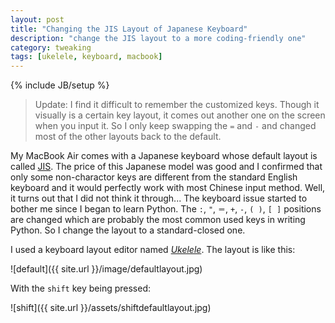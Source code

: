 ```yaml
---
layout: post
title: "Changing the JIS Layout of Japanese Keyboard"
description: "change the JIS layout to a more coding-friendly one"
category: tweaking
tags: [ukelele, keyboard, macbook]
---
```

{% include JB/setup %}
>Update:
>I find it difficult to remember the customized keys. Though it visually is a certain key layout, it comes out another one on the screen when you input it. So I only keep swapping the `=` and `-` and changed most of the other layouts back to the default.

My MacBook Air comes with a Japanese keyboard whose default layout is called [JIS](http://en.wikipedia.org/wiki/Keyboard_layout#Japanese). The price of this Japanese model was good and I confirmed that only some non-charactor keys are different from the standard English keyboard and it would perfectly work with most Chinese input method. Well, it turns out that I did not think it through... The keyboard issue started to bother me since I began to learn Python. The `:`, `"`, `＝`, `+`, `-`, `( )`, `[ ]` positions are changed which are probably the most common used keys in writing Python. So I change the layout to a standard-closed one.

I used a keyboard layout editor named [*Ukelele*](http://scripts.sil.org/cms/scripts/page.php?site_id=nrsi&id=ukelele). The layout is like this:

![default]({{ site.url }}/image/defaultlayout.jpg)

With the `shift` key being pressed:

![shift]({{ site.url }}/assets/shiftdefaultlayout.jpg)
